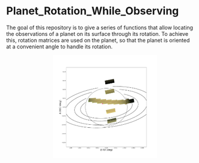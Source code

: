 # Planet_Rotation_While_Observing


The goal of this repository is to give a series of functions that allow locating the observations of a planet on its surface through its rotation. 
To achieve this, rotation matrices are used on the planet, so that the planet is oriented at a convenient angle to handle its rotation.

<img
  src="SaturnoColoreado.PNG"
  alt="Alt text"
  title="reconstruction of Saturn considering the rotation from several observations"
  style="display: block;
  margin-left: 25%;
  margin-right: 25%;
  width: 55%;
  text-align: center;"></center>
